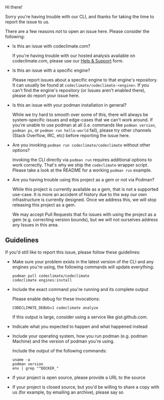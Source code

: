 Hi there!

Sorry you're having trouble with our CLI, and thanks for taking the time to
report the issue to us.

There are a few reasons _not_ to open an issue here. Please consider the
following:

- Is this an issue with codeclimate.com?

  If you're having trouble with our hosted analysis available on
  codeclimate.com, please use our [Help & Support](https://codeclimate.com/help)
  form.

- Is this an issue with a specific engine?

  Please report issues about a specific engine to that engine's repository. It
  can usually be found at `codeclimate/codeclimate-<engine>`. If you can't find
  the engine's repository (or Issues aren't enabled there), please do report
  your issue here.

- Is this an issue with your podman installation in general?

  While we try hard to smooth over some of this, there will always be
  system-specific issues and edge-cases that we can't work around. If you're
  unable to use podman at all (i.e. commands like `podman version`, `podman ps`,
  or `podman run hello-world` fail), please try other channels (Stack Overflow,
  IRC, etc) before reporting the issue here.

- Are you invoking `podman run codeclimate/codeclimate` without other options?

  Invoking the CLI directly via `podman run` requires additional options to work
  correctly. That's why we ship the `codeclimate` wrapper script. Please take a
  look at the README for a working `podman run` example.

- Are you having trouble using this project as a gem or not via Podman?

  While this project is currently available as a gem, that is not a supported
  use-case. It is more an accident of history due to the way our own
  infrastructure is currently designed. Once we address this, we will stop
  releasing this project as a gem.

  We may accept Pull Requests that fix issues with using the project as a gem
  (e.g. correcting version bounds), but we will not ourselves address any Issues
  in this area.

## Guidelines

If you'd still like to report this issue, please follow these guidelines:

- Make sure your problem exists in the latest version of the CLI and any engines
  you're using, the following commands will update everything:

  ```
  podman pull codeclimate/codeclimate
  codeclimate engines:install
  ```

- Include the exact command you're running and its complete output

  Please enable debug for these invocations:

  ```
  CODECLIMATE_DEBUG=1 codeclimate analyze
  ```

  If this output is large, consider using a service like gist.github.com.

- Indicate what you expected to happen and what happened instead
- Include your operating system, how you run podman (e.g. podman Machine) and
  the version of podman you're using.

  Include the output of the following commands:

  ```
  uname -a
  podman version
  env | grep "^DOCKER_"
  ```

- If your project is open source, please provide a URL to the source
- If your project is closed source, but you'd be willing to share a copy with us
  (for example, by emailing an archive), please say so
